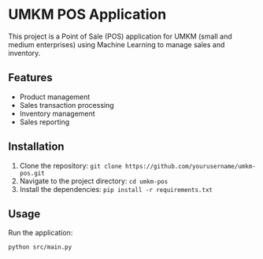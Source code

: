 # UMKM POS Application

This project is a Point of Sale (POS) application for UMKM (small and medium enterprises) using Machine Learning to manage sales and inventory.

## Features
- Product management
- Sales transaction processing
- Inventory management
- Sales reporting

## Installation
1. Clone the repository: `git clone https://github.com/yourusername/umkm-pos.git`
2. Navigate to the project directory: `cd umkm-pos`
3. Install the dependencies: `pip install -r requirements.txt`

## Usage
Run the application:
```bash
python src/main.py

